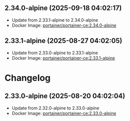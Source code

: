 ## 2.34.0-alpine (2025-09-18 04:02:17)
- Update from 2.33.1-alpine to 2.34.0-alpine
- Docker Image: [portainer/portainer-ce:2.34.0-alpine](https://hub.docker.com/r/portainer/portainer-ce/tags)

## 2.33.1-alpine (2025-08-27 04:02:05)
- Update from 2.33.0-alpine to 2.33.1-alpine
- Docker Image: [portainer/portainer-ce:2.33.1-alpine](https://hub.docker.com/r/portainer/portainer-ce/tags)

# Changelog

## 2.33.0-alpine (2025-08-20 04:02:04)
- Update from 2.32.0-alpine to 2.33.0-alpine
- Docker Image: [portainer/portainer-ce:2.33.0-alpine](https://hub.docker.com/r/portainer/portainer-ce/tags)

